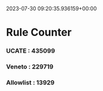 2023-07-30 09:20:35.936159+00:00
# Rule Counter 
 ### UCATE : 435099

 ### Veneto : 229719

 ### Allowlist : 13929